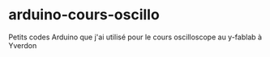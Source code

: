 # arduino-cours-oscillo
Petits codes Arduino que j'ai utilisé pour le cours oscilloscope au y-fablab à Yverdon

